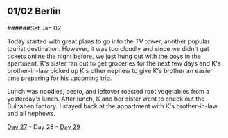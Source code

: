 01/02 Berlin
------------
######Sat Jan  02

Today started with great plans to go into the TV tower, another popular tourist destination. However, it was too cloudly and since we didn't get tickets online the night before, we just hung out with the boys in the apartment. K's sister ran out to get groceries for the next few days and K's brother-in-law picked up K's other nephew to give K's brother an easier time preparing for his upcoming trip.

Lunch was noodles, pesto, and leftover roasted root vegetables from a yesterday's lunch. After lunch, K and her sister went to check out the Bulhaben factory. I stayed back at the appartment with K's brother-in-law and all nephews.

[Day 27](01-01-Berlin.md) - Day 28 - [Day 29](01-03-Berlin.md)

